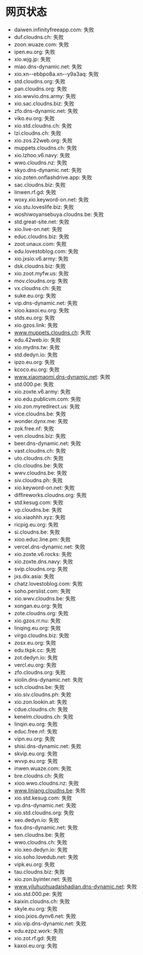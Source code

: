 # 网页状态
- daiwen.infinityfreeapp.com: 失败
- duf.cloudns.ch: 失败
- zoon.wuaze.com: 失败
- ipen.eu.org: 失败
- xio.wjg.jp: 失败
- miao.dns-dynamic.net: 失败
- xio.xn--ebbpo8a.xn--y9a3aq: 失败
- std.cloudns.org: 失败
- pan.cloudns.org: 失败
- xio.wwvio.dns.army: 失败
- xio.sac.cloudns.biz: 失败
- zfo.dns-dynamic.net: 失败
- viko.eu.org: 失败
- xio.std.cloudns.ch: 失败
- lzi.cloudns.ch: 失败
- xio.zos.22web.org: 失败
- muppets.cloudns.ch: 失败
- xio.lzhoo.v6.navy: 失败
- wwo.cloudns.nz: 失败
- skyo.dns-dynamic.net: 失败
- xio.zoten.onflashdrive.app: 失败
- sac.cloudns.biz: 失败
- linwen.rf.gd: 失败
- woxy.xio.keyword-on.net: 失败
- xio.stu.loveslife.biz: 失败
- woshiwoyansebuya.cloudns.be: 失败
- std.great-site.net: 失败
- xio.live-on.net: 失败
- educ.cloudns.biz: 失败
- zoot.unaux.com: 失败
- edu.lovestoblog.com: 失败
- xio.jxsio.v6.army: 失败
- dsk.cloudns.biz: 失败
- xio.zoot.myfw.us: 失败
- mov.cloudns.org: 失败
- vx.cloudns.ch: 失败
- suke.eu.org: 失败
- vip.dns-dynamic.net: 失败
- xioo.kaxoi.eu.org: 失败
- stds.eu.org: 失败
- xio.gzos.link: 失败
- www.muppets.cloudns.ch: 失败
- edu.42web.io: 失败
- xio.mydns.tw: 失败
- std.dedyn.io: 失败
- ipzo.eu.org: 失败
- kcoco.eu.org: 失败
- www.xiaomaomi.dns-dynamic.net: 失败
- std.000.pe: 失败
- xio.zoxte.v6.army: 失败
- xio.edu.publicvm.com: 失败
- xio.zon.myredirect.us: 失败
- vice.cloudns.be: 失败
- wonder.dynx.me: 失败
- zok.free.nf: 失败
- ven.cloudns.biz: 失败
- beer.dns-dynamic.net: 失败
- vast.cloudns.ch: 失败
- uto.cloudns.ch: 失败
- clo.cloudns.be: 失败
- wwv.cloudns.be: 失败
- siv.cloudns.ph: 失败
- xio.keyword-on.net: 失败
- diffireworks.cloudns.org: 失败
- std.kesug.com: 失败
- vp.cloudns.be: 失败
- xio.xiaohhh.xyz: 失败
- ricpig.eu.org: 失败
- si.cloudns.be: 失败
- xioo.educ.line.pm: 失败
- vercel.dns-dynamic.net: 失败
- xio.zoxte.v6.rocks: 失败
- xio.zoxte.dns.navy: 失败
- svip.cloudns.org: 失败
- jxs.dix.asia: 失败
- chatz.lovestoblog.com: 失败
- soho.perslist.com: 失败
- xio.wwv.cloudns.be: 失败
- xongan.eu.org: 失败
- zote.cloudns.org: 失败
- xio.gzos.rr.nu: 失败
- linqing.eu.org: 失败
- virgo.cloudns.biz: 失败
- zosx.eu.org: 失败
- edu.tkpk.cc: 失败
- zot.dedyn.io: 失败
- vercl.eu.org: 失败
- zfo.cloudns.org: 失败
- xiolin.dns-dynamic.net: 失败
- sch.cloudns.be: 失败
- xio.siv.cloudns.ph: 失败
- xio.zon.lookin.at: 失败
- cdue.cloudns.ch: 失败
- kenelm.cloudns.ch: 失败
- linqin.eu.org: 失败
- educ.free.nf: 失败
- vipn.eu.org: 失败
- shisi.dns-dynamic.net: 失败
- skvip.eu.org: 失败
- wvvp.eu.org: 失败
- inwen.wuaze.com: 失败
- bre.cloudns.ch: 失败
- xioo.wwo.cloudns.nz: 失败
- www.liniang.cloudns.be: 失败
- xio.std.kesug.com: 失败
- vp.dns-dynamic.net: 失败
- xio.std.cloudns.org: 失败
- xeo.dedyn.io: 失败
- fox.dns-dynamic.net: 失败
- sen.cloudns.be: 失败
- wwo.cloudns.ch: 失败
- xio.xeo.dedyn.io: 失败
- xio.soho.lovedub.net: 失败
- vipk.eu.org: 失败
- tau.cloudns.biz: 失败
- xio.zon.byinter.net: 失败
- www.yiluhuohuadaishadian.dns-dynamic.net: 失败
- xio.std.000.pe: 失败
- kaixin.cloudns.ch: 失败
- skyle.eu.org: 失败
- xioo.jxios.dynv6.net: 失败
- xio.vip.dns-dynamic.net: 失败
- edu.ezpz.work: 失败
- xio.zot.rf.gd: 失败
- kaxoi.eu.org: 失败
